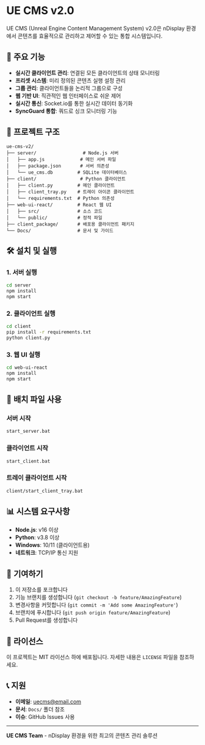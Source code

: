 # UE CMS v2.0

UE CMS (Unreal Engine Content Management System) v2.0은 nDisplay 환경에서 콘텐츠를 효율적으로 관리하고 제어할 수 있는 통합 시스템입니다.

## 🚀 주요 기능

- **실시간 클라이언트 관리**: 연결된 모든 클라이언트의 상태 모니터링
- **프리셋 시스템**: 미리 정의된 콘텐츠 실행 설정 관리
- **그룹 관리**: 클라이언트들을 논리적 그룹으로 구성
- **웹 기반 UI**: 직관적인 웹 인터페이스로 쉬운 제어
- **실시간 통신**: Socket.io를 통한 실시간 데이터 동기화
- **SyncGuard 통합**: 쿼드로 싱크 모니터링 기능

## 📁 프로젝트 구조

```
ue-cms-v2/
├── server/                 # Node.js 서버
│   ├── app.js             # 메인 서버 파일
│   ├── package.json       # 서버 의존성
│   └── ue_cms.db         # SQLite 데이터베이스
├── client/                # Python 클라이언트
│   ├── client.py         # 메인 클라이언트
│   ├── client_tray.py    # 트레이 아이콘 클라이언트
│   └── requirements.txt  # Python 의존성
├── web-ui-react/         # React 웹 UI
│   ├── src/              # 소스 코드
│   └── public/           # 정적 파일
├── client_package/       # 배포용 클라이언트 패키지
└── Docs/                 # 문서 및 가이드
```

## 🛠️ 설치 및 실행

### 1. 서버 실행
```bash
cd server
npm install
npm start
```

### 2. 클라이언트 실행
```bash
cd client
pip install -r requirements.txt
python client.py
```

### 3. 웹 UI 실행
```bash
cd web-ui-react
npm install
npm start
```

## 🔧 배치 파일 사용

### 서버 시작
```bash
start_server.bat
```

### 클라이언트 시작
```bash
start_client.bat
```

### 트레이 클라이언트 시작
```bash
client/start_client_tray.bat
```

## 📊 시스템 요구사항

- **Node.js**: v16 이상
- **Python**: v3.8 이상
- **Windows**: 10/11 (클라이언트용)
- **네트워크**: TCP/IP 통신 지원

## 🤝 기여하기

1. 이 저장소를 포크합니다
2. 기능 브랜치를 생성합니다 (`git checkout -b feature/AmazingFeature`)
3. 변경사항을 커밋합니다 (`git commit -m 'Add some AmazingFeature'`)
4. 브랜치에 푸시합니다 (`git push origin feature/AmazingFeature`)
5. Pull Request를 생성합니다

## 📄 라이선스

이 프로젝트는 MIT 라이선스 하에 배포됩니다. 자세한 내용은 `LICENSE` 파일을 참조하세요.

## 📞 지원

- **이메일**: uecms@email.com
- **문서**: `Docs/` 폴더 참조
- **이슈**: GitHub Issues 사용

---

**UE CMS Team** - nDisplay 환경을 위한 최고의 콘텐츠 관리 솔루션 